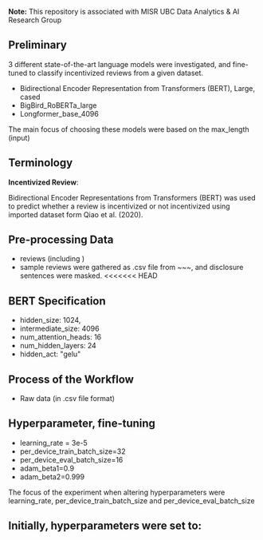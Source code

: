 **Note:** This repository is associated with MISR UBC Data Analytics & AI Research Group

## Preliminary

3 different state-of-the-art language models were investigated, and fine-tuned to classify incentivized reviews from a given dataset.
- Bidirectional Encoder Representation from Transformers (BERT), Large, cased
- BigBird_RoBERTa_large
- Longformer_base_4096

The main focus of choosing these models were based on the max_length (input)

## Terminology
**Incentivized Review**: 

Bidirectional Encoder Representations from Transformers (BERT) was used to predict whether a review is incentivized or not incentivized using imported dataset form Qiao et al. (2020).

## Pre-processing Data
- reviews (including )
- sample reviews were gathered as .csv file from ~~~, and disclosure sentences were masked.
<<<<<<< HEAD


## BERT Specification
- hidden_size: 1024,
- intermediate_size: 4096
- num_attention_heads: 16
- num_hidden_layers: 24
- hidden_act: "gelu"

## Process of the Workflow
- Raw data (in .csv file format) 

## Hyperparameter, fine-tuning

- learning_rate = 3e-5
- per_device_train_batch_size=32
- per_device_eval_batch_size=16
- adam_beta1=0.9
- adam_beta2=0.999

The focus of the experiment when altering hyperparameters were learning_rate, per_device_train_batch_size and per_device_eval_batch_size



Initially, hyperparameters were set to:
-

